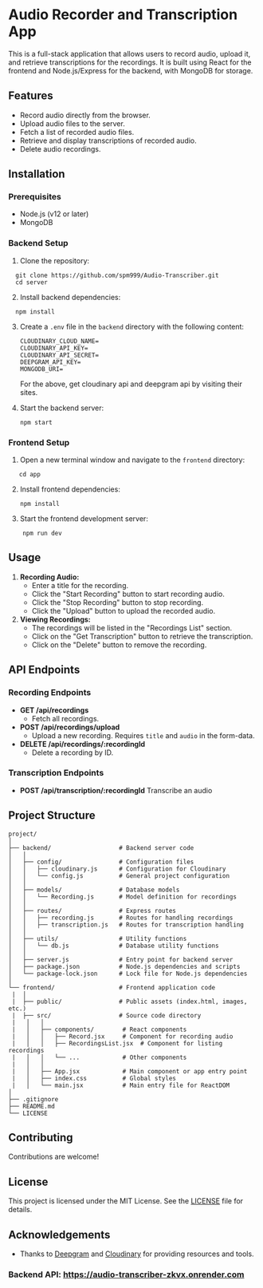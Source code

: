 # Audio Recorder and Transcription App

This is a full-stack application that allows users to record audio, upload it, and retrieve transcriptions for the recordings. It is built using React for the frontend and Node.js/Express for the backend, with MongoDB for storage.

## Features

* Record audio directly from the browser.
* Upload audio files to the server.
* Fetch a list of recorded audio files.
* Retrieve and display transcriptions of recorded audio.
* Delete audio recordings.

## Installation

### Prerequisites

* Node.js (v12 or later)
* MongoDB

### Backend Setup

1. Clone the repository:

```
  git clone https://github.com/spm999/Audio-Transcriber.git
  cd server

```

2. Install backend dependencies:

```
  npm install

```

3. Create a `.env` file in the `backend` directory with the following content:

   ```
   CLOUDINARY_CLOUD_NAME=
   CLOUDINARY_API_KEY=
   CLOUDINARY_API_SECRET=
   DEEPGRAM_API_KEY=
   MONGODB_URI=
   ```

   For the above, get cloudinary api and deepgram api by visiting their sites.
4. Start the backend server:

   ```
   npm start
   ```

### Frontend Setup

1. Open a new terminal window and navigate to the `frontend` directory:

```
   cd app
```

2. Install frontend dependencies:

   ```
   npm install
   ```
3. Start the frontend development server:

```
    npm run dev
```

## Usage

1. **Recording Audio:**
   * Enter a title for the recording.
   * Click the "Start Recording" button to start recording audio.
   * Click the "Stop Recording" button to stop recording.
   * Click the "Upload" button to upload the recorded audio.
2. **Viewing Recordings:**
   * The recordings will be listed in the "Recordings List" section.
   * Click on the "Get Transcription" button to retrieve the transcription.
   * Click on the "Delete" button to remove the recording.

## API Endpoints

### Recording Endpoints

* **GET /api/recordings**
  * Fetch all recordings.
* **POST /api/recordings/upload**
  * Upload a new recording. Requires `title` and `audio` in the form-data.
* **DELETE /api/recordings/:recordingId**
  * Delete a recording by ID.

### Transcription Endpoints

* **POST /api/transcription/:recordingId**
  Transcribe an audio

## Project Structure

```
project/
│
├── backend/                   # Backend server code
│   │
│   ├── config/                # Configuration files
│   │   ├── cloudinary.js      # Configuration for Cloudinary
│   │   └── config.js          # General project configuration
│   │
│   ├── models/                # Database models
│   │   └── Recording.js       # Model definition for recordings
│   │
│   ├── routes/                # Express routes
│   │   ├── recording.js       # Routes for handling recordings
│   │   ├── transcription.js   # Routes for transcription handling
│   │
│   ├── utils/                 # Utility functions
│   │   └── db.js              # Database utility functions
│   │
│   ├── server.js              # Entry point for backend server
│   ├── package.json           # Node.js dependencies and scripts
│   └── package-lock.json      # Lock file for Node.js dependencies
│
└── frontend/                  # Frontend application code
 |  │
 |  ├── public/                # Public assets (index.html, images, etc.)
 |  ├── src/                   # Source code directory
 |   │   │
 |   │   ├── components/        # React components
 |   │   │   ├── Record.jsx     # Component for recording audio
 |   │   │   ├── RecordingsList.jsx  # Component for listing recordings
 |   │   │   └── ...            # Other components
 |   │   │
 |   │   ├── App.jsx            # Main component or app entry point
 |   │   ├── index.css          # Global styles
 |   │   └── main.jsx           # Main entry file for ReactDOM
│
├── .gitignore
├── README.md
└── LICENSE
```

## Contributing

Contributions are welcome!

## License

This project is licensed under the MIT License. See the [LICENSE]() file for details.

## Acknowledgements

* Thanks to [Deepgram](https://deepgram.com/) and [Cloudinary](https://cloudinary.com/) for providing resources and tools.

### Backend API: https://audio-transcriber-zkvx.onrender.com
